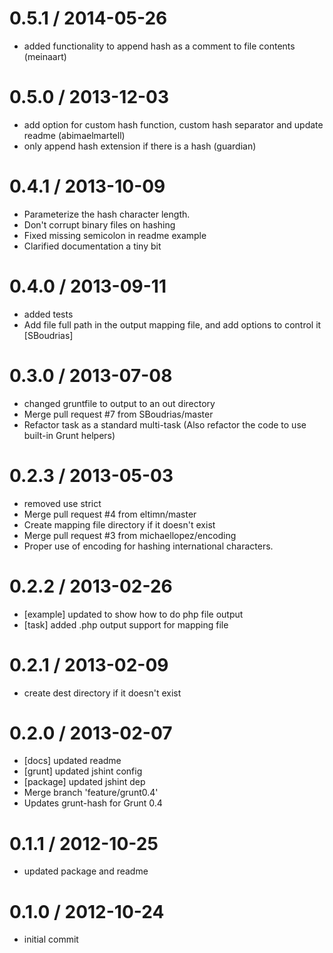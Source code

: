 0.5.1 / 2014-05-26 
==================

  * added functionality to append hash as a comment to file contents (meinaart)

0.5.0 / 2013-12-03 
==================

  * add option for custom hash function, custom hash separator and update readme (abimaelmartell)
  * only append hash extension if there is a hash (guardian)

0.4.1 / 2013-10-09 
==================

  * Parameterize the hash character length.
  * Don't corrupt binary files on hashing
  * Fixed missing semicolon in readme example
  * Clarified documentation a tiny bit

0.4.0 / 2013-09-11 
==================

  * added tests
  * Add file full path in the output mapping file, and add options to control it [SBoudrias]

0.3.0 / 2013-07-08 
==================

  * changed gruntfile to output to an out directory
  * Merge pull request #7 from SBoudrias/master
  * Refactor task as a standard multi-task (Also refactor the code to use built-in Grunt helpers)

0.2.3 / 2013-05-03 
==================

  * removed use strict
  * Merge pull request #4 from eltimn/master
  * Create mapping file directory if it doesn't exist
  * Merge pull request #3 from michaellopez/encoding
  * Proper use of encoding for hashing international characters.

0.2.2 / 2013-02-26 
==================

  * [example] updated to show how to do php file output
  * [task] added .php output support for mapping file

0.2.1 / 2013-02-09 
==================

  * create dest directory if it doesn't exist

0.2.0 / 2013-02-07 
==================

  * [docs] updated readme
  * [grunt] updated jshint config
  * [package] updated jshint dep
  * Merge branch 'feature/grunt0.4'
  * Updates grunt-hash for Grunt 0.4

0.1.1 / 2012-10-25 
==================

  * updated package and readme

0.1.0 / 2012-10-24 
==================

  * initial commit
